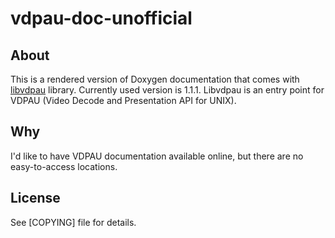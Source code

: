 vdpau-doc-unofficial
====================

About
-----

This is a rendered version of Doxygen documentation that comes with
[libvdpau](https://cgit.freedesktop.org/vdpau/libvdpau/) library.
Currently used version is 1.1.1. Libvdpau is an entry point for VDPAU
(Video Decode and Presentation API for UNIX).

Why
---

I'd like to have VDPAU documentation available online, but there are
no easy-to-access locations.

License
-------

See [COPYING] file for details.
